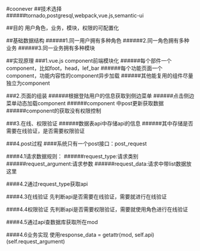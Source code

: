 #coonever
##技术选择
######tornado,postgresql,webpack,vue.js,semantic-ui

##目的
用户角色，业务，模块，权限的可配置化

##基础数据结构
######1.同一用户拥有多种角色
######2.同一角色拥有多种业务
######3.同一业务拥有多种模块

##实现原理
###1.vue.js component前端模块化
######每个部件一个component，比如foot，head，lef_bar
######每个功能页面一个component，功能内容性的component异步加载
######其他能复用的组件尽量独立为component

###2.页面的组装
######根据登陆用户的信息获取到侧边菜单
######点击侧边菜单动态加载component
######component 中post更新获取数据
######component的获取没有权限控制

###3.在线、权限验证
######数据表api中存储api的信息
######其中存储是否需要在线验证，是否需要权限验证

###4.post过程
####系统只有一个post接口：post_request

####4.1请求数据规则：
######request_type:请求类别
######request_argument:请求参数
######request_data:请求中带list数据放这里

####4.2通过request_type获取api

####4.3在线验证
先判断api是否需要在线验证，需要就进行在线验证

####4.4权限验证
先判断api是否需要权限验证，需要就使用角色进行在线验证

####4.5通过api查数据库获取所在mod

####4.6业务实现
使用response_data = getattr(mod, self.api)(self.request_argument)
